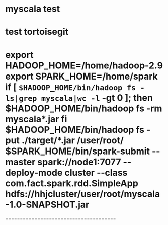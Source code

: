 # myscala test
# test tortoisegit
export HADOOP_HOME=/home/hadoop-2.9
export SPARK_HOME=/home/spark
if [ `$HADOOP_HOME/bin/hadoop fs -ls|grep myscala|wc -l` -gt 0 ]; then
  $HADOOP_HOME/bin/hadoop fs -rm  myscala*.jar
fi
$HADOOP_HOME/bin/hadoop fs -put ./target/*.jar /user/root/
$SPARK_HOME/bin/spark-submit --master spark://node1:7077 --deploy-mode cluster --class com.fact.spark.rdd.SimpleApp hdfs://hhjcluster/user/root/myscala-1.0-SNAPSHOT.jar
======================================
======================================